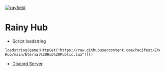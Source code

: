 [![rayfield](https://i.imgur.com/Z47F67D.gif)](https://dsc.gg/rainygoods)

# Rainy Hub
- Script loadstring
```
loadstring(game:HttpGet("https://raw.githubusercontent.com/Pacifest/Eternal-Hub/main/Eternal%20Hub%20Public.lua"))()
```
- [Discord Server](https://dsc.gg/rainygoods)

